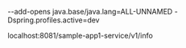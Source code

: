 --add-opens java.base/java.lang=ALL-UNNAMED -Dspring.profiles.active=dev

localhost:8081/sample-app1-service/v1/info
